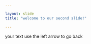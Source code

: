 ```yaml
---

layout: slide
title: "welcome to our second slide!"

---
```


your text
use the left arrow to go back
